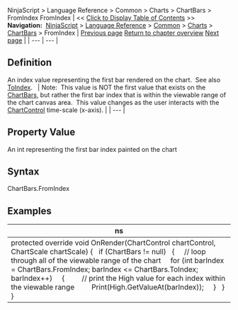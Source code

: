 ﻿
NinjaScript > Language Reference > Common > Charts > ChartBars > FromIndex
FromIndex
| << [Click to Display Table of Contents](chartbars_fromindex.md) >> **Navigation:**     [NinjaScript](ninjascript.md) > [Language Reference](language_reference_wip.md) > [Common](common.md) > [Charts](chart.md) > [ChartBars](chartbars.md) > FromIndex | [Previous page](chartbars_count.md) [Return to chapter overview](chartbars.md) [Next page](chartbars_getbaridxbytime.md) |
| --- | --- |
## Definition
An index value representing the first bar rendered on the chart.  See also [ToIndex](chartbars_toindex.md).
 
| Note:  This value is NOT the first value that exists on the [ChartBars](chartbars.md), but rather the first bar index that is within the viewable range of the chart canvas area.  This value changes as the user interacts with the [ChartControl](chartcontrol.md) time-scale (x-axis). |
| --- |
 
## 
## Property Value
An int representing the first bar index painted on the chart
 
## Syntax
ChartBars.FromIndex 
## 
## Examples
| ns |
| --- |
| protected override void OnRender(ChartControl chartControl, ChartScale chartScale) {    if (ChartBars != null)    {      // loop through all of the viewable range of the chart      for (int barIndex = ChartBars.FromIndex; barIndex <= ChartBars.ToIndex; barIndex++)      {          // print the High value for each index within the viewable range          Print(High.GetValueAt(barIndex));      }    } } |

